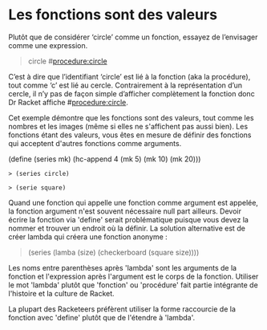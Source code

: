 # Les fonctions sont des valeurs
Plutôt que de considérer ‘circle’ comme un fonction, essayez de
l’envisager comme une expression.

> circle
#<procedure:circle>

C’est à dire que l’identifiant ‘circle’ est lié à la fonction (aka la procédure), tout comme
‘c’ est lié au cercle. Contrairement à la représentation d’un cercle, il n’y pas de façon
simple d’afficher complètement la fonction donc Dr Racket affiche #<procedure:circle>.


Cet exemple démontre que les fonctions sont des valeurs, tout comme les nombres
et les images (même si elles ne s'affichent pas aussi bien). Les fonctions étant
des valeurs, vous êtes en mesure de définir des fonctions qui acceptent d'autres
fonctions comme arguments.

(define (series mk)
(hc-append 4 (mk 5) (mk 10) (mk 20)))

```racket
> (series circle)

> (serie square)
```
Quand une fonction qui appelle une fonction comme argument est appelée,
la fonction argument n'est souvent nécessaire null part ailleurs. Devoir écrire la
fonction via 'define' serait problématique puisque vous devez la nommer et
trouver un endroit où la définir. La solution alternative est de créer
lambda qui créera une fonction anonyme :

> (series (lamba (size) (checkerboard (square size))))

Les noms entre parenthèses après 'lambda' sont les arguments de la fonction
et l'expression après l'argument est le corps de la fonction. Utiliser le mot 'lambda'
plutôt que 'fonction' ou 'procédure' fait partie intégrante de l'histoire et la 
culture de Racket.

La plupart des Racketeers préfèrent utiliser la forme raccourcie de la fonction
avec 'define' plutôt que de l'étendre à 'lambda'.
